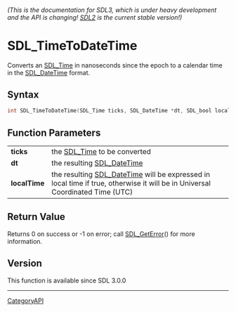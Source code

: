 ###### (This is the documentation for SDL3, which is under heavy development and the API is changing! [SDL2](https://wiki.libsdl.org/SDL2/) is the current stable version!)
# SDL_TimeToDateTime

Converts an [SDL_Time](SDL_Time) in nanoseconds since the epoch to a calendar time in the [SDL_DateTime](SDL_DateTime) format.

## Syntax

```c
int SDL_TimeToDateTime(SDL_Time ticks, SDL_DateTime *dt, SDL_bool localTime);

```

## Function Parameters

|                   |                                                                                                                                              |
| ----------------- | -------------------------------------------------------------------------------------------------------------------------------------------- |
| **ticks**         | the [SDL_Time](SDL_Time) to be converted                                                                                                     |
| **dt**            | the resulting [SDL_DateTime](SDL_DateTime)                                                                                                   |
| **localTime**     | the resulting [SDL_DateTime](SDL_DateTime) will be expressed in local time if true, otherwise it will be in Universal Coordinated Time (UTC) |

## Return Value

Returns 0 on success or -1 on error; call [SDL_GetError](SDL_GetError)()
for more information.

## Version

This function is available since SDL 3.0.0

----
[CategoryAPI](CategoryAPI)

